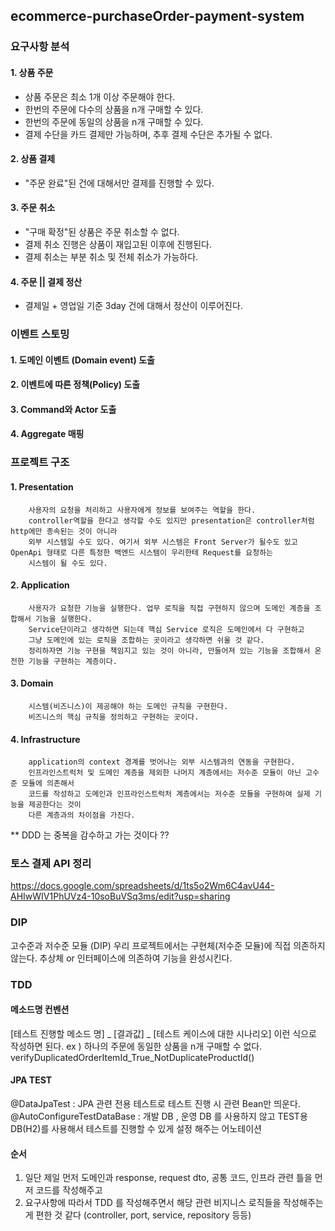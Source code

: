 ## ecommerce-purchaseOrder-payment-system

### 요구사항 분석

#### 1. 상품 주문
- 상품 주문은 최소 1개 이상 주문해야 한다.
- 한번의 주문에 다수의 상품을 n개 구매할 수 있다.
- 한번의 주문에 동일의 상품을 n개 구매할 수 있다.
- 결제 수단을 카드 결제만 가능하며, 추후 결제 수단은 추가될 수 없다.

#### 2. 상품 결제
- "주문 완료"된 건에 대해서만 결제를 진행할 수 있다.

#### 3. 주문 취소
- "구매 확정"된 상품은 주문 취소할 수 없다.
- 결제 취소 진행은 상품이 재입고된 이후에 진행된다.
- 결제 취소는 부분 취소 및 전체 취소가 가능하다.

#### 4. 주문 || 결제 정산
- 결제일 + 영업일 기준 3day 건에 대해서 정산이 이루어진다.

### 이벤트 스토밍

#### 1. 도메인 이벤트 (Domain event) 도출
#### 2. 이벤트에 따른 정책(Policy) 도출
#### 3. Command와 Actor 도출
#### 4. Aggregate 매핑

### 프로젝트 구조
#### 1. Presentation
        사용자의 요청을 처리하고 사용자에게 정보를 보여주는 역할을 한다.
        controller역할을 한다고 생각할 수도 있지만 presentation은 controller처럼 http에만 종속된는 것이 아니라
        외부 시스템일 수도 있다. 여기서 외부 시스템은 Front Server가 될수도 있고 OpenApi 형태로 다른 특정한 백엔드 시스템이 우리한테 Request를 요청하는
        시스템이 될 수도 있다.
#### 2. Application
        사용자가 요청한 기능을 실행한다. 업무 로직을 직접 구현하지 않으며 도메인 계층을 조합해서 기능을 실행한다.
        Service단이라고 생각하면 되는데 핵심 Service 로직은 도메인에서 다 구현하고
        그냥 도메인에 있는 로직을 조합하는 곳이라고 생각하면 쉬울 것 같다.
        정리하자면 기능 구현을 책임지고 있는 것이 아니라, 만들어져 있는 기능을 조합해서 온전한 기능을 구현하는 계층이다.
#### 3. Domain
        시스템(비즈니스)이 제공해야 하는 도메인 규칙을 구현한다.
        비즈니스의 핵심 규칙을 정의하고 구현하는 곳이다.
#### 4. Infrastructure
        application의 context 경계를 벗어나는 외부 시스템과의 연동을 구현한다.
        인프라인스트럭처 및 도메인 계층을 제외한 나머지 계층에서는 저수준 모듈이 아닌 고수준 모듈에 의존해서
        코드를 작성하고 도메인과 인프라인스트럭처 계층에서는 저수준 모듈을 구현하여 실제 기능을 제공한다는 것이
        다른 계층과의 차이점을 가진다.

** DDD 는 중복을 감수하고 가는 것이다 ??

### 토스 결제 API 정리
https://docs.google.com/spreadsheets/d/1ts5o2Wm6C4avU44-AHIwWIV1PhUVz4-10soBuVSq3ms/edit?usp=sharing

### DIP
 고수준과 저수준 모듈 (DIP)
 우리 프로젝트에서는 구현체(저수준 모듈)에 직접 의존하지 않는다.
 추상체 or 인터페이스에 의존하여 기능을 완성시킨다.
 
### TDD

#### 메소드명 컨벤션
 [테스트 진행할 메소드 명] _ [결과값] _ [테스트 케이스에 대한 시나리오]
 이런 식으로 작성하면 된다.
 ex ) 하나의 주문에 동일한 상품을 n개 구매할 수 없다.
 verifyDuplicatedOrderItemId_True_NotDuplicateProductId()
 
#### JPA TEST
 @DataJpaTest : JPA 관련 전용 테스트로 테스트 진행 시 관련 Bean만 띄운다.
 @AutoConfigureTestDataBase : 개발 DB , 운영 DB 를 사용하지 않고 TEST용 DB(H2)를 사용해서
  테스트를 진행할 수 있게 설정 해주는 어노테이션
 
#### 순서
 1. 일단 제일 먼저 도메인과 response, request dto, 공통 코드, 인프라 관련 틀을 먼저 코드를 작성해주고
 2. 요구사항에 따라서 TDD 를 작성해주면서 해당 관련 비지니스 로직들을 작성해주는게 편한 것 같다 (controller, port, service, repository 등등)